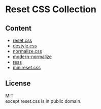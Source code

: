 # Reset CSS Collection

## Content
* [reset.css](http://meyerweb.com/eric/tools/css/reset/)
* [destyle.css](https://github.com/nicolas-cusan/destyle.css)
* [normalize.css](https://github.com/necolas/normalize.css)
* [modern-normalize](https://github.com/sindresorhus/modern-normalize)
* [ress](https://github.com/filipelinhares/ress)
* [minireset.css](https://github.com/jgthms/minireset.css)

## License
MIT<br>
except reset.css is in public domain.
